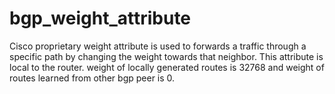 # bgp_weight_attribute
Cisco proprietary weight attribute is used to forwards a traffic through a specific path by changing the weight towards that neighbor. This attribute is local to the router. weight of locally generated routes is 32768 and weight of routes learned from other bgp peer is 0.
